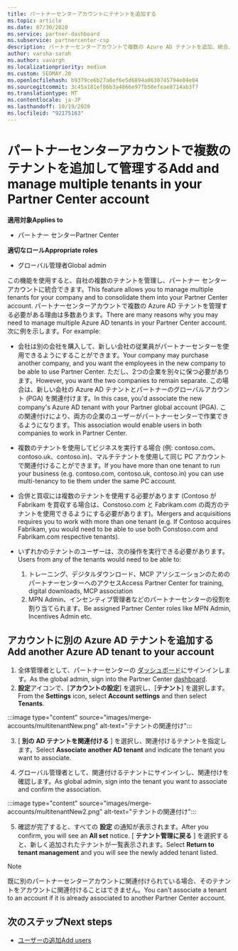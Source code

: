 ```yaml
---
title: パートナーセンターアカウントにテナントを追加する
ms.topic: article
ms.date: 07/30/2020
ms.service: partner-dashboard
ms.subservice: partnercenter-csp
description: パートナーセンターアカウントで複数の Azure AD テナントを追加、統合、または管理する方法について説明します。 いくつかの理由についても説明します。
author: varsha-sarah
ms.author: vavargh
ms.localizationpriority: medium
ms.custom: SEOMAY.20
ms.openlocfilehash: b9379ce6b27a8ef6e5d6894a0630745794e04e04
ms.sourcegitcommit: 3c45a181ef86b3a4866e97fb50efeae8714ab3f7
ms.translationtype: MT
ms.contentlocale: ja-JP
ms.lasthandoff: 10/19/2020
ms.locfileid: "92175163"
---
```

# <a name="add-and-manage-multiple-tenants-in-your-partner-center-account"></a><span data-ttu-id="c7676-104">パートナーセンターアカウントで複数のテナントを追加して管理する</span><span class="sxs-lookup"><span data-stu-id="c7676-104">Add and manage multiple tenants in your Partner Center account</span></span>

<span data-ttu-id="c7676-105">**適用対象**</span><span class="sxs-lookup"><span data-stu-id="c7676-105">**Applies to**</span></span>

- <span data-ttu-id="c7676-106">パートナー センター</span><span class="sxs-lookup"><span data-stu-id="c7676-106">Partner Center</span></span>

<span data-ttu-id="c7676-107">**適切なロール**</span><span class="sxs-lookup"><span data-stu-id="c7676-107">**Appropriate roles**</span></span>

- <span data-ttu-id="c7676-108">グローバル管理者</span><span class="sxs-lookup"><span data-stu-id="c7676-108">Global admin</span></span>

<span data-ttu-id="c7676-109">この機能を使用すると、自社の複数のテナントを管理し、パートナー センター アカウントに統合できます。</span><span class="sxs-lookup"><span data-stu-id="c7676-109">This feature allows you to manage multiple tenants for your company and to consolidate them into your Partner Center account.</span></span> <span data-ttu-id="c7676-110">パートナーセンターアカウントで複数の Azure AD テナントを管理する必要がある理由は多数あります。</span><span class="sxs-lookup"><span data-stu-id="c7676-110">There are many reasons why you may need to manage multiple Azure AD tenants in your Partner Center account.</span></span> <span data-ttu-id="c7676-111">次に例を示します。</span><span class="sxs-lookup"><span data-stu-id="c7676-111">For example:</span></span>

- <span data-ttu-id="c7676-112">会社は別の会社を購入して、新しい会社の従業員がパートナーセンターを使用できるようにすることができます。</span><span class="sxs-lookup"><span data-stu-id="c7676-112">Your company may purchase another company, and you want the employees in the new company to be able to use Partner Center.</span></span> <span data-ttu-id="c7676-113">ただし、2つの企業を別々に保つ必要があります。</span><span class="sxs-lookup"><span data-stu-id="c7676-113">However, you want the two companies to remain separate.</span></span> <span data-ttu-id="c7676-114">この場合は、新しい会社の Azure AD テナントとパートナーのグローバルアカウント (PGA) を関連付けます。</span><span class="sxs-lookup"><span data-stu-id="c7676-114">In this case, you'd associate the new company's Azure AD tenant with your Partner global account (PGA).</span></span> <span data-ttu-id="c7676-115">この関連付けにより、両方の企業のユーザーがパートナーセンターで作業できるようになります。</span><span class="sxs-lookup"><span data-stu-id="c7676-115">This association would enable users in both companies to work in Partner Center.</span></span>

- <span data-ttu-id="c7676-116">複数のテナントを使用してビジネスを実行する場合 (例: contoso.com、contoso.uk、contoso.in)、マルチテナントを使用して同じ PC アカウントで関連付けることができます。</span><span class="sxs-lookup"><span data-stu-id="c7676-116">If you have more than one tenant to run your business (e.g. contoso.com, contoso.uk, contoso.in) you can use multi-tenancy to tie them under the same PC account.</span></span>

- <span data-ttu-id="c7676-117">合併と買収には複数のテナントを使用する必要があります (Contoso が Fabrikam を買収する場合は、Constoso.com と Fabrikam.com の両方のテナントを使用できるようにする必要があります)。</span><span class="sxs-lookup"><span data-stu-id="c7676-117">Mergers and acquisitions requires you to work with more than one tenant (e.g. If Contoso acquires Fabrikam, you would need to be able to use both Constoso.com and Fabrikam.com respective tenants).</span></span>

- <span data-ttu-id="c7676-118">いずれかのテナントのユーザーは、次の操作を実行できる必要があります。</span><span class="sxs-lookup"><span data-stu-id="c7676-118">Users from any of the tenants would need to be able to:</span></span>
    1.  <span data-ttu-id="c7676-119">トレーニング、デジタルダウンロード、MCP アソシエーションのためのパートナーセンターへのアクセス</span><span class="sxs-lookup"><span data-stu-id="c7676-119">Access Partner Center for training, digital downloads, MCP association</span></span>
    2.  <span data-ttu-id="c7676-120">MPN Admin、インセンティブ管理者などのパートナーセンターの役割を割り当てられます。</span><span class="sxs-lookup"><span data-stu-id="c7676-120">Be assigned Partner Center roles like MPN Admin, Incentives Admin etc.</span></span>


## <a name="add-another-azure-ad-tenant-to-your-account"></a><span data-ttu-id="c7676-121">アカウントに別の Azure AD テナントを追加する</span><span class="sxs-lookup"><span data-stu-id="c7676-121">Add another Azure AD tenant to your account</span></span>

1. <span data-ttu-id="c7676-122">全体管理者として、パートナーセンターの [ダッシュボード](https://partner.microsoft.com/dashboard)にサインインします。</span><span class="sxs-lookup"><span data-stu-id="c7676-122">As the global admin, sign into the Partner Center [dashboard](https://partner.microsoft.com/dashboard).</span></span>
1. <span data-ttu-id="c7676-123">**設定**アイコンで、[**アカウントの設定**] を選択し、[**テナント**] を選択します。</span><span class="sxs-lookup"><span data-stu-id="c7676-123">From the **Settings** icon, select **Account settings** and then select **Tenants**.</span></span>
 
:::image type="content" source="images/merge-accounts/multitenantNew.png" alt-text="テナントの関連付け"::: 

3. <span data-ttu-id="c7676-125">[ **別の AD テナントを関連付ける** ] を選択し、関連付けるテナントを指定します。</span><span class="sxs-lookup"><span data-stu-id="c7676-125">Select **Associate another AD tenant** and indicate the tenant you want to associate.</span></span>

1. <span data-ttu-id="c7676-126">グローバル管理者として、関連付けるテナントにサインインし、関連付けを確認します。</span><span class="sxs-lookup"><span data-stu-id="c7676-126">As global admin, sign into the tenant you want to associate and confirm the association.</span></span> 

:::image type="content" source="images/merge-accounts/multitenantNew2.png" alt-text="テナントの関連付け"::: 

5. <span data-ttu-id="c7676-128">確認が完了すると、すべての **設定** の通知が表示されます。</span><span class="sxs-lookup"><span data-stu-id="c7676-128">After you confirm, you will see an **All set** notice.</span></span>  <span data-ttu-id="c7676-129">[ **テナント管理に戻る** ] を選択すると、新しく追加されたテナントが一覧表示されます。</span><span class="sxs-lookup"><span data-stu-id="c7676-129">Select **Return to tenant management** and you will see the newly added tenant listed.</span></span> 
 

>[!NOTE]
><span data-ttu-id="c7676-130">既に別のパートナーセンターアカウントに関連付けられている場合、そのテナントをアカウントに関連付けることはできません。</span><span class="sxs-lookup"><span data-stu-id="c7676-130">You can't associate a tenant to an account if it is already associated to another Partner Center account.</span></span>

 
## <a name="next-steps"></a><span data-ttu-id="c7676-131">次のステップ</span><span class="sxs-lookup"><span data-stu-id="c7676-131">Next steps</span></span>

- [<span data-ttu-id="c7676-132">ユーザーの追加</span><span class="sxs-lookup"><span data-stu-id="c7676-132">Add users</span></span>](create-user-accounts-and-set-permissions.md)

